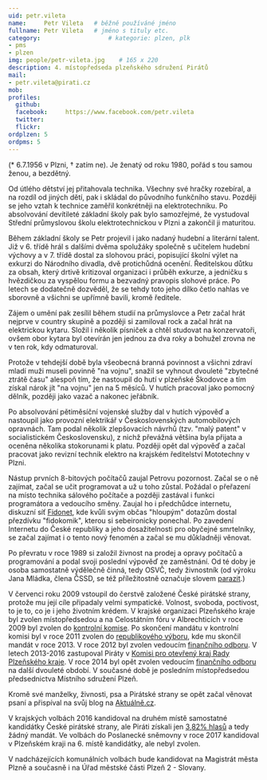 ```yaml
---
uid: petr.vileta
name:     Petr Vileta  	# běžně používáné jméno
fullname: Petr Vileta  	# jméno s tituly etc.
category:                 	# kategorie: plzen, plk
- pms
- plzen
img: people/petr-vileta.jpg    # 165 x 220
description: 4. místopředseda plzeňského sdružení Pirátů            	# kratký popis, max 160 znaků
mail:
- petr.vileta@pirati.cz
mob:			  
profiles:
  github:     
  facebook: 	https://www.facebook.com/petr.vileta
  twitter: 		
  flickr:
ordplzen: 5	
ordpms: 5
---
```


(* 6.7.1956 v Plzni, † zatím ne). Je ženatý od roku 1980, pořád s tou samou ženou, a bezdětný.

Od útlého dětství jej přitahovala technika. Všechny své hračky rozebíral, a na rozdíl od jiných dětí, pak i skládal do původního funkčního stavu. Později se jeho vztah k technice zaměřil konkrétněji na elektrotechniku. Po absolvování devítileté základní školy pak bylo samozřejmé, že vystudoval Střední průmyslovou školu elektrotechnickou v Plzni a zakončil ji maturitou.

Během základní školy se Petr projevil i jako nadaný hudební a literární talent. Již v 6. třídě hrál s dalšími dvěma spolužáky společně s učitelem hudební výchovy a v 7. třídě dostal za slohovou práci, popisující školní výlet na exkurzi do Národního divadla, dvě protichůdná ocenění. Ředitelskou důtku za obsah, který drtivě kritizoval organizaci i průběh exkurze, a jedničku s hvězdičkou za vyspělou formu a bezvadný pravopis slohové práce. Po letech se dodatečně dozvěděl, že se tehdy toto jeho dílko četlo nahlas ve sborovně a všichni se upřímně bavili, kromě ředitele.

Zájem o umění pak zesílil během studií na průmyslovce a Petr začal hrát nejprve v country skupině a později si zamiloval rock a začal hrát na elektrickou kytaru. Složil i několik písniček a chtěl studovat na konzervatoři, ovšem obor kytara byl otevírán jen jednou za dva roky a bohužel zrovna ne v ten rok, kdy odmaturoval.

Protože v tehdejší době byla všeobecná branná povinnost a všichni zdraví mladí muži museli povinně "na vojnu", snažil se vyhnout dvouleté "zbytečné ztrátě času" alespoň tím, že nastoupil do hutí v plzeňské Škodovce a tím získal nárok jít "na vojnu" jen na 5 měsíců. V hutích pracoval jako pomocný dělník, později jako vazač a nakonec jeřábník.

Po absolvování pětiměsíční vojenské služby dal v hutích výpověď a nastoupil jako provozní elektrikář v Československých automobilových opravnách. Tam podal několik zlepšovacích návrhů (tzv. "malý patent" v socialistickém Československu), z nichž převážná většina byla přijata a oceněna několika stokorunami k platu. Později opět dal výpověď a začal pracovat jako revizní technik elektro na krajském ředitelství Mototechny v Plzni.

Nástup prvních 8-bitových počítačů zaujal Petrovu pozornost. Začal se o ně zajímat, začal se učit programovat a už u toho zůstal. Požádal o přeřazení na místo technika sálového počítače a později zastával i funkci programátora a vedoucího směny. Zaujal ho i předchůdce internetu, diskuzní síť <a target="_blank" href="http://cs.wikipedia.org/wiki/Fidonet">Fidonet</a>, kde kvůli svým občas "hloupým" dotazům dostal přezdívku "fidokomik", kterou si sebeironicky ponechal. Po zavedení Internetu do České republiky a jeho dosažitelnosti pro obyčejné smrtelníky, se začal zajímat i o tento nový fenomén a začal se mu důkladněji věnovat.

Po převratu v roce 1989 si založil živnost na prodej a opravy počítačů a programování a podal svoji poslední výpověď ze zaměstnání. Od té doby je osoba samostatně výdělečně činná, tedy OSVČ, tedy živnostník (od výroku Jana Mládka, člena ČSSD, se též příležitostně označuje slovem <a target="_blank" href="http://zpravy.idnes.cz/cssd-predstavila-sve-danove-plany-po-volbach-f3z-/domaci.aspx?c=A130316_130536_domaci_kop">parazit</a>.)

V červenci roku 2009 vstoupil do čerstvě založené České pirátské strany, protože mu její cíle připadaly velmi sympatické. Volnost, svoboda, poctivost, to je to, co je i jeho životním krédem. V krajské organizaci Plzeňského kraje byl zvolen místopředsedou a na Celostátním fóru v Albrechticích v roce 2009 byl zvolen do <a target="_blank" href="https://wiki.pirati.cz/kk:start">kontrolní komise</a>. Po skončení mandátu v kontrolní komisi byl v roce 2011 zvolen do <a target="_blank" href="https://wiki.pirati.cz/rv/start">republikového výboru</a>, kde mu skončil mandát v roce 2013. V roce 2012 byl zvolen vedoucím <a target="_blank" href="https://wiki.pirati.cz/fo/start">finančního odboru</a>. V letech 2013-2016 zastupoval Piráty v  <a target="_blank" href="http://www.plzensky-kraj.cz/cs/kategorie/komise-pro-otevreny-kraj-rpk?sekce=all">Komisi pro otevřený kraj Rady Plzeňského kraje</a>. V roce 2014 byl opět zvolen vedoucím <a target="_blank" href="https://wiki.pirati.cz/fo/start">finančního odboru</a> na další dvouleté období. V současné době je posledním místopředsedou předsednictva Místního sdružení Plzeň.

Kromě své manželky, živnosti, psa a Pirátské strany se opět začal věnovat psaní a přispíval na svůj blog na <a target="_blank" href="http://blog.aktualne.centrum.cz/blogy/petr-vileta.php">Aktuálně.cz</a>.

V krajských volbách 2016 kandidoval na druhém místě samostatné kandidátky České pirátské strany, ale Piráti získali jen <a target="_blank" href="http://volby.cz/pls/kz2016/kz311?xjazyk=CZ&xdatum=20161007&xkraj=3">3,82% hlasů</a> a tedy žádný mandát. Ve volbách do Poslanecké sněmovny v roce 2017 kandidoval v Plzeňském kraji na 6. místě kandidátky, ale nebyl zvolen.

V nadcházejících komunálních volbách bude kandidovat na Magistrát města Plzně a současně i na Úřad městské části Plzeň 2 - Slovany.

